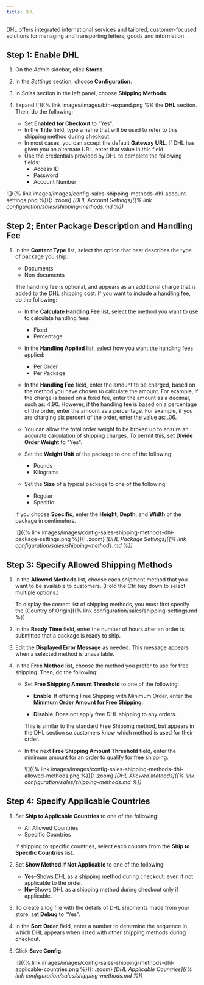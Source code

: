 ```yaml
---
title: DHL
---
```


DHL offers integrated international services and tailored, customer-focused solutions for managing and transporting letters, goods and information.

## Step 1: Enable DHL

1. On the _Admin_ sidebar, click **Stores**.

1. In the _Settings_ section, choose **Configuration**.

1. In _Sales_ section in the left panel, choose **Shipping Methods**.

1. Expand ![]({% link images/images/btn-expand.png %}) the **DHL** section. Then, do the following:

   * Set **Enabled for Checkout** to "Yes".
   *  In the **Title** field, type a name that will be used to refer to this shipping method during checkout.
   *  In most cases, you can accept the default **Gateway URL**. If DHL has given you an alternate URL, enter that value in this field.
   *  Use the credentials provided by DHL to complete the following fields:
      * Access ID
      * Password
      * Account Number

![]({% link images/images/config-sales-shipping-methods-dhl-account-settings.png %}){: .zoom}
_[DHL Account Settings]({% link configuration/sales/shipping-methods.md %})_

## Step 2; Enter Package Description and Handling Fee

1. In the **Content Type** list, select the option that best describes the type of package you ship:

   * Documents
   * Non documents

   The handling fee is optional, and appears as an additional charge that is added to the DHL shipping cost. If you want to include a handling fee, do the following:

      * In the **Calculate Handling Fee** list, select the method you want to use to calculate handling fees:

        * Fixed
        * Percentage

      * In the **Handling Applied** list, select how you want the handling fees applied:

         * Per Order
         * Per Package

      * In the **Handling Fee** field, enter the amount to be charged, based on the method you have chosen to calculate the amount. For example, if the charge is based on a fixed fee, enter the amount as a decimal, such as: 4.90. However, if the handling fee is based on a percentage of the order, enter the amount as a percentage. For example, if you are charging six percent of the order, enter the value as: .06.

      * You can allow the total order weight to be broken up to ensure an accurate calculation of shipping charges. To permit this, set **Divide Order Weight** to "Yes".

      * Set the **Weight Unit** of the package to one of the following:

        * Pounds
        * Kilograms

      * Set the **Size** of a typical package to one of the following:

        * Regular
        * Specific

      If you choose **Specific**, enter the **Height**, **Depth**, and **Width** of the package in centimeters.

    ![]({% link images/images/config-sales-shipping-methods-dhl-package-settings.png %}){: .zoom}
    _[DHL Package Settings]({% link configuration/sales/shipping-methods.md %})_

## Step 3: Specify Allowed Shipping Methods

1. In the **Allowed Methods** list, choose each shipment method that you want to be available to customers. (Hold the Ctrl key down to select multiple options.)

      To display the correct list of shipping methods, you must first specify the [Country of Origin]({% link configuration/sales/shipping-settings.md %}).

2. In the **Ready Time** field, enter the number of hours after an order is submitted that a package is ready to ship.

3. Edit the **Displayed Error Message** as needed. This message appears when a selected method is unavailable.

4. In the **Free Method** list, choose the method you prefer to use for free shipping. Then, do the following:

    * Set **Free Shipping Amount Threshold** to one of the following:

        * **Enable**–If offering Free Shipping with Minimum Order, enter the **Minimum Order Amount for Free Shipping**.

        * **Disable**–Does not apply free DHL shipping to any orders.

      This is similar to the standard Free Shipping method, but appears in the DHL section so customers know which method is used for their order.

    * In the next **Free Shipping Amount Threshold** field, enter the minimum amount for an order to qualify for free shipping.

      ![]({% link images/images/config-sales-shipping-methods-dhl-allowed-methods.png %}){: .zoom}
      _[DHL Allowed Methods]({% link configuration/sales/shipping-methods.md %})_

## Step 4: Specify Applicable Countries

1. Set **Ship to Applicable Countries** to one of the following:

    * All Allowed Countries
    * Specific Countries

    If shipping to specific countries, select each country from the **Ship to Specific Countries** list.

2. Set **Show Method if Not Applicable** to one of the following:

    * **Yes**–Shows DHL as a shipping method during checkout, even if not applicable to the order.
    * **No**–Shows DHL as a shipping method during checkout only if applicable.

3. To create a log file with the details of DHL shipments made from your store, set **Debug** to “Yes”.

4. In the **Sort Order** field, enter a number to determine the sequence in which DHL appears when listed with other shipping methods during checkout.

5. Click  **Save Config**.

    ![]({% link images/images/config-sales-shipping-methods-dhl-applicable-countries.png %}){: .zoom}
    *[DHL Applicable Countries]({% link configuration/sales/shipping-methods.md %})*
